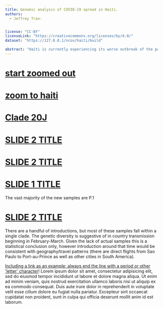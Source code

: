 ```yaml
---
title: Genomic analysis of COVID-19 spread in Haiti.
authors:
  - Jeffrey Tran-


license: "CC-BY"  
licenseLink: "https://creativecommons.org/licenses/by/4.0/"
dataset: "https://127.0.0.1/ncov/haiti/build"

abstract: "Haiti is currently experiencing its worse outbreak of the pandemic, driven primarily by the P.1 variant. This is an early look at sequences released by the country's National Public Health Laboratory (Laboratoire National de Sante Publique) to GISAID. After sporadic sequencing through 2020 and early 2021 the lab released about 40 sequences taken in May, at about the time the epidemic was noticebly picking up. This batch of samples seem to have mostly come from a single introduction, estimated to have occured no later than March with the variant spreading locally through early spring before being officially detected. It's possible/probable that had genetic sequencing been available earlier the presence and spread of the variant may have alerted public health authorities to the threat sooner. While the current outbreak is serious enough as it is, it is imperative to support the country's sequencing capability to monitor future threats, noteably delta" 
---
```


<!-- Comment tags like these are not rendered, they're just helpful for you -->
<!-- Known 'gotcha' bug: ensure that links always end in a 'letter' (a period counts). If some kind of text doesn't follow them, it breaks the slide. -->


<!-- ############ SLIDE BREAK ############# -->
<!-- SLIDE 1 -->
<!--  Each slide MUST start with a link to a specific view of the dataset (must match the `dataset` specified above) -->
# [start zoomed out](https://127.0.0.1/ncov/haiti/build?d=tree&f_haiti=yes")
# [zoom to haiti](https://127.0.0.1/ncov/haiti/build?d=tree&f_haiti=yes&treeZoom=selected")
# [Clade 20J](https://127.0.0.1/ncov/haiti/build?c=clade_membership&d=tree&f_clade_membership=20J/501Y.V3&treeZoom=selected)
# [SLIDE 2 TITLE](https://127.0.0.1/ncov/haiti/build?branchLabel=emerging_lineage&d=tree&f_haiti=yes&gt=nuc.2455T&tl=country&treeZoom=selected")
# [SLIDE 2 TITLE](https://127.0.0.1/ncov/haiti/build?branchLabel=emerging_lineage&d=tree&f_haiti=yes&gt=nuc.2455T&tl=country&treeZoom=selected")
# [SLIDE 1 TITLE](https://nextstrain.org/ncov/global?c=emerging_lineage&d=tree&f_country=Haiti&legend=closed")
The vast majority of the new samples are P.1

<!-- This is left-side text -->
<!-- There is NO right-side text on this slide -->


<!-- ############ SLIDE BREAK ############# -->
<!-- SLIDE 2 -->


# [SLIDE 2 TITLE](https://127.0.0.1/ncov/haiti/build?branchLabel=emerging_lineage&d=tree&f_haiti=yes&gt=nuc.2455T&tl=country&treeZoom=selected")

There are a handful of introductions, but most of these samples fall within a single clade. The genetic diversity is suggestive of in country transmission beginning in February-March. Given the lack of actual samples this is a statistical conclusion only, however introduction around that time would be consistent with geography/travel patterns (there are direct flights from Sao Paulo to Port-au-Prince as well as other cities in South America). 



<!-- This is the left-side text -->

[Including a link as an example; always end the line with a period or other 'letter' character](google.com)!
Lorem ipsum dolor sit amet, consectetur adipisicing elit, sed do eiusmod tempor incididunt ut labore et dolore magna aliqua. Ut enim ad minim veniam, quis nostrud exercitation ullamco laboris nisi ut aliquip ex ea commodo consequat. Duis aute irure dolor in reprehenderit in voluptate velit esse cillum dolore eu fugiat nulla pariatur. Excepteur sint occaecat cupidatat non proident, sunt in culpa qui officia deserunt mollit anim id est laborum.


